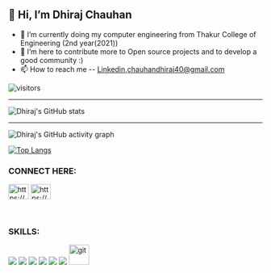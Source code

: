 ## 👋 Hi, I’m Dhiraj Chauhan 
- 🌱 I’m currently doing my computer engineering from Thakur College of Engineering (2nd year(2021))
- 💞️ I’m here to contribute more to Open source projects and to develop a good community :)
- 📫 How to reach me -- [Linkedin](https://www.linkedin.com/in/dhiraj-chauhan-655746210/),chauhandhiraj40@gmail.com

<!---
DhirajChauhan40/DhirajChauhan40 is a ✨ special ✨ repository because its `README.md` (this file) appears on your GitHub profile.
You can click the Preview link to take a look at your changes.
--->
![visitors](https://visitor-badge-reloaded.herokuapp.com/badge?page_id=DhirajChauhan40.DhirajChauhan40&color=44CC11)

---

![Dhiraj's GitHub stats](https://github-readme-stats.vercel.app/api?username=anuraghazra&show_icons=true&theme=dark)


---

![Dhiraj's GitHub activity graph](https://activity-graph.herokuapp.com/graph?username=DhirajChauhan40)

[![Top Langs](https://github-readme-stats.vercel.app/api/top-langs/?username=DhirajChauhan40&theme=dark&hide_border=true&area=true)](https://github.com/anuraghazra/github-readme-stats)




<h3 align="left">CONNECT HERE: </h3>
<p align="left">
<a href="https://linkedin.com/in/https://www.linkedin.com/in/dhiraj-chauhan-655746210/" target="blank"><img align="center" src="https://raw.githubusercontent.com/rahuldkjain/github-profile-readme-generator/master/src/images/icons/Social/linked-in-alt.svg" alt="https://www.linkedin.com/in/dhiraj-chauhan-655746210/" height="30" width="40" /></a>
<a href="https://www.codechef.com/users/https://www.codechef.com/users/dhirajchauhan" target="blank"><img align="center" src="https://cdn.jsdelivr.net/npm/simple-icons@3.1.0/icons/codechef.svg" alt="https://www.codechef.com/users/dhirajchauhan" height="30" width="40" /></a>

</p>
<br>


<h3 align="left">SKILLS: </h3>
<p align="left">
<img src="https://img.shields.io/badge/Python-3776AB?style=for-the-badge&logo=python&logoColor=white"/>
<img src="https://img.shields.io/badge/C%2B%2B-00599C?style=for-the-badge&logo=c%2B%2B&logoColor=white"/>
<img src="https://img.shields.io/badge/MySQL-00000F?style=for-the-badge&logo=mysql&logoColor=white"/>
<img src="https://img.shields.io/badge/Git-F05032?style=for-the-badge&logo=git&logoColor=white"/> 
  <img src="https://img.shields.io/badge/Android-3DDC84?style=for-the-badge&logo=android&logoColor=white"/>
  <img src="https://img.shields.io/badge/Linux-FCC624?style=for-the-badge&logo=linux&logoColor=black"/>
  <img src="https://www.vectorlogo.zone/logos/git-scm/git-scm-icon.svg" alt="git" width="40" height="40"/>
